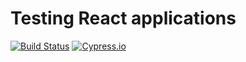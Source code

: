 # Testing React applications

[![Build Status](https://travis-ci.org/GeoDoo/testing-react-applications.svg?branch=master)](https://travis-ci.org/GeoDoo/testing-react-applications)
[![Cypress.io](https://img.shields.io/badge/tested%20with-Cypress-04C38E.svg)](https://www.cypress.io/)

